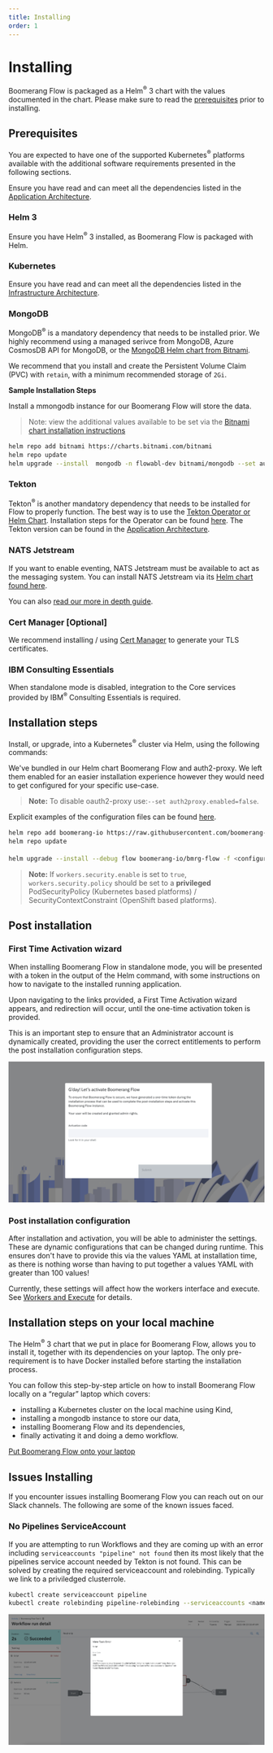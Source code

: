 ```yaml
---
title: Installing
order: 1
---
```


# Installing

Boomerang Flow is packaged as a Helm<sup>®</sup> 3 chart with the values documented in the chart. Please make sure to read the [prerequisites](../installing/pre-requisites) prior to installing.

## Prerequisites

You are expected to have one of the supported Kubernetes<sup>®</sup> platforms available with the additional software requirements presented in the following sections.

Ensure you have read and can meet all the dependencies listed in the [Application Architecture](../architecture/application).

### Helm 3

Ensure you have Helm<sup>®</sup> 3 installed, as Boomerang Flow is packaged with Helm.

### Kubernetes

Ensure you have read and can meet all the dependencies listed in the [Infrastructure Architecture](../architecture/infrastructure).

### MongoDB

MongoDB<sup>®</sup> is a mandatory dependency that needs to be installed prior. We highly recommend using a managed serivce from MongoDB, Azure CosmosDB API for MongoDB, or the [MongoDB Helm chart from Bitnami](https://bitnami.com/stack/mongodb/helm).

We recommend that you install and create the Persistent Volume Claim (PVC) with `retain`, with a minimum recommended storage of `2Gi`.

**Sample Installation Steps**

Install a mmongodb instance for our Boomerang Flow will store the data.

> Note: view the additional values available to be set via the [Bitnami chart installation instructions](https://github.com/bitnami/charts/tree/main/bitnami/mongodb/#installing-the-chart)

```sh
helm repo add bitnami https://charts.bitnami.com/bitnami
helm repo update
helm upgrade --install  mongodb -n flowabl-dev bitnami/mongodb --set auth.databases={boomerang} --set auth.usernames={boomerang} --set readinessProbe.timeoutSeconds=20
```

### Tekton

Tekton<sup>®</sup> is another mandatory dependency that needs to be installed for Flow to properly function. The best way is to use the [Tekton Operator or Helm Chart](https://github.com/tektoncd/operator/releases). Installation steps for the Operator can be found [here](https://tekton.dev/docs/pipelines/install/). The Tekton version can be found in the [Application Architecture](../architecture/application).

### NATS Jetstream

If you want to enable eventing, NATS Jetstream must be available to act as the messaging system. You can install NATS Jetstream via its [Helm chart found here](https://artifacthub.io/packages/helm/nats/nack).

You can also [read our more in depth guide](boomerang-flow/installing/installing-nats-jetstream).

### Cert Manager [Optional]

We recommend installing / using [Cert Manager](https://cert-manager.io/docs/installation/helm/) to generate your TLS certificates.

### IBM Consulting Essentials

When standalone mode is disabled, integration to the Core services provided by IBM<sup>®</sup> Consulting Essentials is required.

## Installation steps

Install, or upgrade, into a Kubernetes<sup>®</sup> cluster via Helm, using the following commands:

We've bundled in our Helm chart Boomerang Flow and auth2-proxy. We left them enabled for an easier installation experience however they would need to get configured for your specific use-case.

> **Note:** To disable oauth2-proxy use:`--set auth2proxy.enabled=false`.

Explicit examples of the configuration files can be found [here](https://github.com/boomerang-io/charts/tree/main/examples).

```sh
helm repo add boomerang-io https://raw.githubusercontent.com/boomerang-io/charts/index
helm repo update

helm upgrade --install --debug flow boomerang-io/bmrg-flow -f <configuration.yaml>
```

> **Note:** If `workers.security.enable` is set to `true`, `workers.security.policy` should be set to a **privileged** PodSecurityPolicy (Kubernetes based platforms) / SecurityContextConstraint (OpenShift based platforms).

## Post installation

### First Time Activation wizard

When installing Boomerang Flow in standalone mode, you will be presented with a token in the output of the Helm command, with some instructions on how to navigate to the installed running application.

Upon navigating to the links provided, a First Time Activation wizard appears, and redirection will occur, until the one-time activation token is provided.

This is an important step to ensure that an Administrator account is dynamically created, providing the user the correct entitlements to perform the post installation configuration steps.

![Activation wizard screen](./assets/activation-screen.png)

### Post installation configuration

After installation and activation, you will be able to administer the settings. These are dynamic configurations that can be changed during runtime. This ensures don't have to provide this via the values YAML at installation time, as there is nothing worse than having to put together a values YAML with greater than 100 values!

Currently, these settings will affect how the workers interface and execute. See [Workers and Execute](../architecture/worker-and-executor-architecture) for details.

## Installation steps on your local machine

The Helm<sup>®</sup> 3 chart that we put in place for Boomerang Flow, allows you to install it, together with its dependencies on your laptop. The only pre-requirement is to have Docker installed before starting the installation process.

You can follow this step-by-step article on how to install Boomerang Flow locally on a “regular” laptop which covers:

- installing a Kubernetes cluster on the local machine using Kind,
- installing a mongodb instance to store our data,
- installing Boomerang Flow and its dependencies,
- finally activating it and doing a demo workflow.

[Put Boomerang Flow onto your laptop](https://itnext.io/lets-put-boomerang-flow-on-our-laptop-8a63eac2b9e5)

## Issues Installing

If you encounter issues installing Boomerang Flow you can reach out on our Slack channels. The following are some of the known issues faced.

### No Pipelines ServiceAccount

If you are attempting to run Workflows and they are coming up with an error including `serviceaccounts "pipeline" not found` then its most likely that the pipelines service account needed by Tekton is not found. This can be solved by creating the required serviceaccount and rolebinding. Typically we link to a priviledged clusterrole.

```sh
kubectl create serviceaccount pipeline
kubectl create rolebinding pipeline-rolebinding --serviceaccounts <namespace>:pipeline --clusterrole=<clusterrole>
```

![ServiceAccount Error](./assets/installing-issues-serviceaccount.png)
